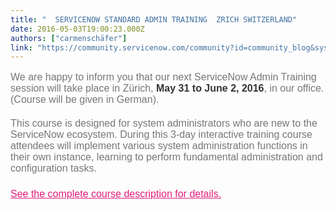 ```yaml
---
title: "  SERVICENOW STANDARD ADMIN TRAINING  ZRICH SWITZERLAND"
date: 2016-05-03T19:00:23.000Z
authors: ["carmenschäfer"]
link: "https://community.servicenow.com/community?id=community_blog&sys_id=05ed2ee9dbd0dbc01dcaf3231f961967"
---
```

<p style="margin-bottom: 20px; font-size: 16px; color: #777777; font-family: proxima-nova, sans-serif;">We are happy to inform you that our next ServiceNow Admin Training session will take place in Zürich, <span style="font-weight: bold; color: #333333;">May 31 to June 2, 2016</span>, in our office. (Course will be given in German).</p><p style="margin-bottom: 20px; font-size: 16px; color: #777777; font-family: proxima-nova, sans-serif;">This course is designed for system administrators who are new to the ServiceNow ecosystem. During this 3-day interactive training course attendees will implement various system administration functions in their own instance, learning to perform fundamental administration and configuration tasks.</p><p style="margin-bottom: 20px; font-size: 16px; color: #777777; font-family: proxima-nova, sans-serif;"><a title="pediens.com/portfolio-posts/servicenow-admin-training/" href="http://aspediens.com/portfolio-posts/servicenow-admin-training/" style="line-height: 1.5; color: #e31c79;">See the complete course description for details.</a></p>